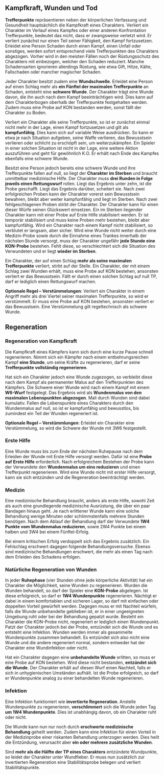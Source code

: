 ## Kampfkraft, Wunden und Tod
**Trefferpunkte** repräsentieren neben der körperlichen Verfassung und Gesundheit hauptsächlich die Kampfkraft eines Charakters. Verliert ein Charakter im Verlauf eines Kampfes oder einer anderen Konfrontation Trefferpunkte, bedeutet das nicht, dass er zwangsweise verletzt wird. Er verliert zunächst nur einen Teil seiner Fähigkeit, den Kampf fortzusetzen. Erleidet eine Person Schaden durch einen Kampf, einen Unfall oder sonstiges, werden sofort entsprechend viele Trefferpunkten des Charakters abgezogen. Vorher wird in den meisten Fällen noch der Rüstungsschutz des Charakters mit einbezogen, welcher den Schaden reduziert. Manche Schadensarten ignorieren allerdings Rüstung, wie etwa Gift, Hitze, Kälte, Fallschaden oder mancher magischer Schaden. 

Jeder Charakter besitzt zudem eine **Wundschwelle**. Erleidet eine Person auf einen Schlag mehr als **ein Fünftel der maximalen Trefferpunkte** an Schaden, entsteht eine **schwere Wunde**. Der Charakter trägt eine Wunde davon, die ihn auch nach dem Kampf beeinträchtigen wird. Dies kann auf dem Charakterbogen oberhalb der Trefferpunkte festgehalten werden. Zudem muss eine Probe auf KON bestanden werden, sonst fällt der Charakter zu Boden. 

Verliert ein Charakter alle seine Trefferpunkte, so ist er zunächst einmal nicht mehr in der Lage, einen Kampf fortzusetzen und gilt als **kampfunfähig**. Dies kann sich auf variable Weise ausdrücken. So kann er etwa je nach Situation aufgeben, seine Waffe verlieren, das Bewusstsein verlieren oder schlicht zu erschöpft sein, um weiterzukämpfen. Ein Spieler in einer solchen Situation ist nicht in der Lage, eine weitere Aktion auszuführen und geht für gewöhnlich K.O. Er erhält nach Ende des Kampfes ebenfalls eine schwere Wunde. 

Besitzt eine Person jedoch bereits eine schwere Wunde und ihre Trefferpunkte fallen auf null, so liegt der **Charakter im Sterben** und braucht unmittelbar medizinische Hilfe. Der Charakter muss **drei Runden in Folge jeweils einen Rettungswurf** rollen. Liegt das Ergebnis unter zehn, ist die Probe geschafft. Liegt das Ergebnis darüber, scheitert sie. Nach zwei erfolgreichen Proben kann der Charakter vorerst sein Bewusstsein bewahren, bleibt aber weiter kampfunfähig und liegt im Sterben. Nach zwei fehlgeschlagenen Proben stirbt der Charakter. Der Charakter kann für einen dieser Würfe seinen Glückswert einsetzen. Ein im Sterben liegender Charakter kann mit einer Probe auf Erste Hilfe stabilisiert werden. Er ist temporär stabilisiert und muss keine Proben mehr bestehen, bleibt aber kampfunfähig. Wird ein Charakter nach einem Kampf nicht stabilisiert, so verblutet er langsam, aber sicher. Wird eine Wunde nicht weiter durch eine Medizin-Probe sowie durch die Einnahme eines Trankes innerhalb der nächsten Stunde versorgt, muss der Charakter ungefähr **jede Stunde eine KON-Probe** bestehen. Fehlt diese, so verschlechtert sich die Situation des Verwundeten und er liegt **wieder im Sterben**. 

Ein Charakter, der auf einen Schlag **mehr als seine maximalen Trefferpunkte** verliert, stirbt auf der Stelle. Ein Charakter, der mit einem Schlag zwei Wunden erhält, muss eine Probe auf KON bestehen, ansonsten verliert er das Bewusstsein. Fällt er durch einen solchen Schlag auf null TP, darf er lediglich einen Rettungswurf machen. 

**Optionale Regel – Verstümmelungen**: Verliert ein Charakter in einem Angriff mehr als drei Viertel seiner maximalen Trefferpunkte, so wird er verstümmelt. Er muss eine Probe auf KON bestehen, ansonsten verliert er das Bewusstsein. Eine Verstümmelung gilt regeltechnisch als schwere Wunde. 

## Regeneration
### Regeneration von Kampfkraft

Die Kampfkraft eines Kämpfers kann sich durch eine kurze Pause schnell regenerieren. Nimmt sich ein Kämpfer nach einem entbehrungsreichen Kampf **eine Stunde**, um seine Kräfte zu regenerieren, darf er seine **Trefferpunkte vollständig regenerieren**. 

Hat sich ein Charakter jedoch eine Wunde zugezogen, so verbleibt diese nach dem Kampf als permanenter Malus auf den Trefferpunkten des Kämpfers. Die Schwere einer Wunde wird nach einem Kampf mit einem **W6-Wurf** festgelegt. Das Ergebnis wird als **Wundenmalus von den maximalen Lebenspunkten abgezogen**. Mali durch Wunden sind dabei kumulativ. Fallen die Lebenspunkte eines Charakters durch den Wundenmalus auf null, so ist er kampfunfähig und bewusstlos, bis zumindest ein Teil der Wunden regeneriert ist. 

**Optionale Regel – Verstümmlungen**: Erleidet ein Charakter eine Verstümmelung, so wird die Schwere der Wunde mit 3W6 festgestellt. 

### Erste Hilfe

Eine Wunde muss bis zum Ende der nächsten Ruhepause nach dem Erleiden der Wunde mit Erste Hilfe versorgt werden. Dafür ist eine **Probe auf Erste Hilfe** erforderlich. Nach erfolgreichem Bestehen der Probe kann der Verwundete den **Wundenmalus um eins reduzieren** und einen Trefferpunkt regenerieren. Wird eine Wunde nicht mit erster Hilfe versorgt, kann sie sich entzünden und die Regeneration beeinträchtigt werden. 

### Medizin

Eine medizinische Behandlung braucht, anders als erste Hilfe, sowohl Zeit als auch eine grundlegende medizinische Ausrüstung, die über ein paar Bandagen hinaus geht. Je nach erlittener Wunde kann eine solche Behandlung wenige Minuten oder schlimmstenfalls mehrere Stunden benötigen. Nach dem Ablauf der Behandlung darf der Verwundete **1W4 Punkte vom Wundenmalus reduzieren**, sowie 2W4 Punkte bei einem halben und 3W4 bei einem Fünftel-Erfolg. 

Bei einem kritischen Erfolg verdoppelt sich das Ergebnis zusätzlich. Ein Fehlschlag erschwert dagegen folgende Behandlungsversuche. Ebenso sind medizinische Behandlungen erschwert, die mehr als einen Tag nach dem Erleiden des Schadens erfolgen. 

### Natürliche Regeneration von Wunden

In jeder **Ruhephase** (vier Stunden ohne jede körperliche Aktivität) hat ein Charakter die Möglichkeit, seine Wunden zu regenerieren. Wurden die Wunden behandelt, so darf der Spieler eine **KON-Probe** abgelegen. Ist diese erfolgreich, so darf er **1W4 Wundenpunkte** regenerieren. Nächtigt er dabei in einem komfortablen und sicheren Lager, so darf mit einfachen oder doppelten Vorteil gewürfelt werden. Dagegen muss er mit Nachteil würfeln, falls die Wunde unbehandelte geblieben ist, er in einer ungeeigneten Umgebung ruht oder bei der Behandlung gepatzt wurde. Besteht ein Charakter die KON-Probe nicht, regeneriert er lediglich einen Wundenpunkt. Patzt der Charakter jedoch bei der Probe, entzündet sich die Wunde und es entsteht eine Infektion. Wunden werden immer als gesammelte Wundenpunkte zusammen behandelt. Es entzündet sich also nicht eine Wunde und die andere regeneriert normal, sondern entweder hat der Charakter eine Wundinfektion oder nicht. 

Hat ein Charakter dagegen eine **unbehandelte Wunde** erlitten, so muss er eine Probe auf KON bestehen. Wird diese nicht bestanden, **entzündet sich die Wunde**. Der Charakter erhält auf diesen Wurf einen Nachteil, falls er sich in unhygienischen Umständen aufhält. Ist die Probe erfolgreich, so darf er Wundenpunkte analog zu einer behandelten Wunde regenerieren. 

### Infektion

Eine Infektion funktioniert wie **invertierte Regeneration**. Anstelle Wundenpunkte zu regenerieren, **verschlimmert** sich die Wunde jeden Tag **um 1W4 Wundenpunkte**. Dies ist unabhängig davon, ob ein Charakter ruht oder nicht. 

Die Wunde kann nun nur noch durch **erschwerte medizinische Behandlung** geheilt werden. Zudem kann eine Infektion für einen Vorteil in der Medizinprobe einer riskanten Behandlung unterzogen werden. Dies heilt die Entzündung, verursacht aber **ein oder mehrere zusätzliche Wunden**. 

Sind **mehr als die Hälfte der TP eines Charakters** entzündete Wundpunkte, so leidet der Charakter unter Wundfieber. Er muss nun zusätzlich zur invertierten Regeneration eine Stabilitätsprobe belegen und verliert Stabilitätspunkte.
